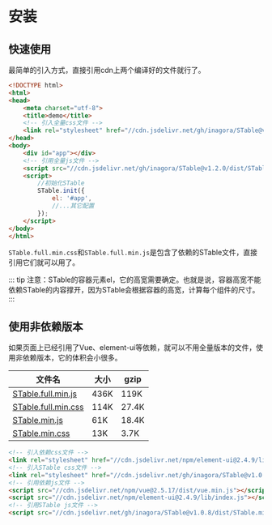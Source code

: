 # 安装
## 快速使用
最简单的引入方式，直接引用cdn上两个编译好的文件就行了。
```html
<!DOCTYPE html>
<html>
<head>
	<meta charset="utf-8">
	<title>demo</title>
	<!-- 引入全量css文件 -->
	<link rel="stylesheet" href="//cdn.jsdelivr.net/gh/inagora/STable@v1.2.0/dist/STable.full.min.css"/>
</head>
<body>
	<div id="app"></div>
	<!-- 引用全量js文件 -->
	<script src="//cdn.jsdelivr.net/gh/inagora/STable@v1.2.0/dist/STable.full.min.js"></script>
	<script>
		//初始化STable
		STable.init({
			el: '#app',
			//...其它配置
		});
	</script>
</body>
</html>
```
`STable.full.min.css`和`STable.full.min.js`是包含了依赖的STable文件，直接引用它们就可以用了。

::: tip
 注意：STable的容器元素el，它的高宽需要确定。也就是说，容器高宽不能依赖STable的内容撑开，因为STable会根据容器的高宽，计算每个组件的尺寸。
:::

## 使用非依赖版本
如果页面上已经引用了Vue、element-ui等依赖，就可以不用全量版本的文件，使用非依赖版本，它的体积会小很多。

文件名 | 大小 | gzip
------------ | ------------- | -------------
[STable.full.min.js](https://cdn.jsdelivr.net/gh/inagora/STable@v1.2.0/dist/STable.full.min.js) | 436K | 119K
[STable.full.min.css](https://cdn.jsdelivr.net/gh/inagora/STable@v1.2.0/dist/STable.full.min.css) | 114K | 27.4K
[STable.min.js](https://cdn.jsdelivr.net/gh/inagora/STable@v1.2.0/dist/STable.min.js) | 61K | 18.4K
[STable.min.css](https://cdn.jsdelivr.net/gh/inagora/STable@v1.2.0/dist/STable.min.css) | 13K | 3.7K

```html
<!-- 引入依赖css文件 -->
<link rel="stylesheet" href="//cdn.jsdelivr.net/npm/element-ui@2.4.9/lib/theme-chalk/index.css"/>
<!-- 引入STable css文件 -->
<link rel="stylesheet" href="//cdn.jsdelivr.net/gh/inagora/STable@v1.0.8/dist/STable.min.css"/>
<!-- 引用依赖js文件 -->
<script src="//cdn.jsdelivr.net/npm/vue@2.5.17/dist/vue.min.js"></script>
<script src="//cdn.jsdelivr.net/npm/element-ui@2.4.9/lib/index.js"></script>
<!-- 引用STable js文件 -->
<script src="//cdn.jsdelivr.net/gh/inagora/STable@v1.0.8/dist/STable.min.js"></script>
```